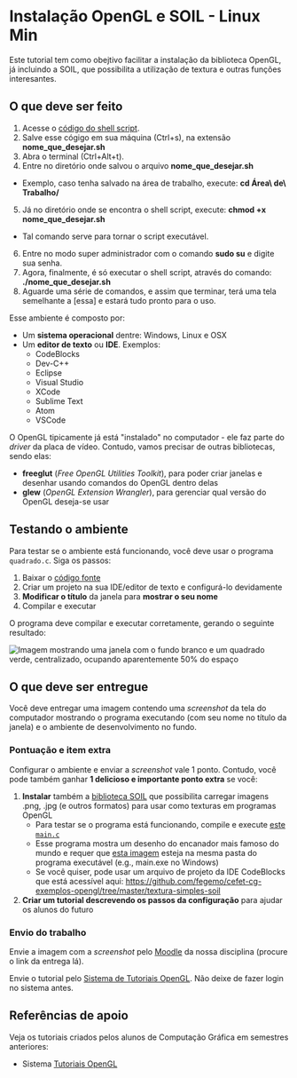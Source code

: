 # Instalação OpenGL e SOIL - Linux Min

Este tutorial tem como obejtivo facilitar a instalação da biblioteca OpenGL, já incluindo a SOIL, que possibilita a
utilização de textura e outras funções interesantes.

## O que deve ser feito

1. Acesse o [código do shell script](https://raw.githubusercontent.com/antonioaads/open_GL/master/openGL_withSOIL.sh).
2. Salve esse cógigo em sua máquina (Ctrl+s), na extensão **nome_que_desejar.sh**
3. Abra o terminal (Ctrl+Alt+t).
4. Entre no diretório onde salvou o arquivo **nome_que_desejar.sh**
  - Exemplo, caso tenha salvado na área de trabalho, execute: **cd Área\ de\ Trabalho/** 
5. Já no diretório onde se encontra o shell script, execute: **chmod +x nome_que_desejar.sh**
  - Tal comando serve para tornar o script executável.
6. Entre no modo super administrador com o comando **sudo su** e digite sua senha.
7. Agora, finalmente, é só executar o shell script, através do comando: **./nome_que_desejar.sh**
8. Aguarde uma série de comandos, e assim que terminar, terá uma tela semelhante a [essa] e estará tudo pronto para o uso.

Esse ambiente é composto por:

- Um **sistema operacional** dentre: Windows, Linux e OSX
- Um **editor de texto** ou **IDE**. Exemplos:
  - CodeBlocks
  - Dev-C++
  - Eclipse
  - Visual Studio
  - XCode
  - Sublime Text
  - Atom
  - VSCode

O OpenGL tipicamente já está "instalado" no computador - ele faz parte do
_driver_ da placa de vídeo. Contudo, vamos precisar de outras bibliotecas,
sendo elas:

- **freeglut** (_Free OpenGL Utilities Toolkit_), para poder criar janelas
  e desenhar usando comandos do OpenGL dentro delas
- **glew** (_OpenGL Extension Wrangler_), para gerenciar qual versão do OpenGL
  deseja-se usar


## Testando o ambiente

Para testar se o ambiente está funcionando, você deve usar o programa
`quadrado.c`. Siga os passos:

1. Baixar o [código fonte](https://raw.githubusercontent.com/fegemo/cefet-cg-exemplos-opengl/master/quadrado/main.c)
1. Criar um projeto na sua IDE/editor de texto e configurá-lo devidamente
1. **Modificar o título** da janela para **mostrar o seu nome**
1. Compilar e executar

O programa deve compilar e executar corretamente, gerando o seguinte resultado:

![Imagem mostrando uma janela com o fundo branco e um quadrado verde, centralizado, ocupando aparentemente 50% do espaço](../../images/opengl-hw-inicial.png)

## O que deve ser entregue

Você deve entregar uma imagem contendo uma _screenshot_ da tela do computador
mostrando o programa executando (com seu nome no título da janela) e o
ambiente de desenvolvimento no fundo.

### Pontuação e item extra

Configurar o ambiente e enviar a _screenshot_ vale 1 ponto. Contudo,
você pode também ganhar **1 delicioso e importante ponto extra** se você:

1. **Instalar** também a [biblioteca SOIL][soil-search] que possibilita
   carregar imagens .png, .jpg (e outros formatos) para usar como texturas
   em programas OpenGL
   - Para testar se o programa está funcionando, compile e execute
     [este `main.c`][soil-main]
   - Esse programa mostra um desenho do encanador mais famoso do mundo e
     requer que [esta imagem][mario] esteja na mesma pasta do programa executável
     (e.g., main.exe no Windows)
   - Se você quiser, pode usar um arquivo de projeto da IDE CodeBlocks
     que está acessível aqui: https://github.com/fegemo/cefet-cg-exemplos-opengl/tree/master/textura-simples-soil
1. **Criar um tutorial descrevendo os passos da configuração** para ajudar
   os alunos do futuro

[soil-search]: https://www.google.com.br/search?hl=pt-BR&q=soil+opengl&meta=&gws_rd=ssl
[soil-main]: https://raw.githubusercontent.com/fegemo/cefet-cg-exemplos-opengl/master/textura-simples-soil/main.c
[mario]: https://github.com/fegemo/cefet-cg-exemplos-opengl/blob/master/textura-simples-soil/mario.png


### Envio do trabalho

Envie a imagem com a _screenshot_ pelo [Moodle](http://ava.cefetmg.br) da 
nossa disciplina (procure o link da entrega lá).

Envie o tutorial pelo
[Sistema de Tutoriais OpenGL](http://opengl-tutorials.herokuapp.com/). Não
deixe de fazer login no sistema antes.


## Referências de apoio

Veja os tutoriais criados pelos alunos de Computação Gráfica em semestres
anteriores:

- Sistema [Tutoriais OpenGL](http://opengl-tutorials.herokuapp.com/)
